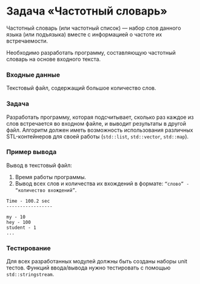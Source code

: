 # Задача «Частотный словарь»

Частотный словарь (или частотный список) — набор слов данного
языка (или подъязыка) вместе с информацией о частоте их
встречаемости.

Необходимо разработать программу, составляющую частотный словарь
на основе входного текста.

### Входные данные

Текстовый файл, содержащий большое количество слов.

### Задача

Разработать программу, которая подсчитывает, сколько раз каждое из
слов встречается во входном файле, и выводит результаты в другой
файл. Алгоритм должен иметь возможность использования различных
STL-контейнеров для своей работы (`std::list`, `std::vector`,
`std::map`).

### Пример вывода

Вывод в текстовый файл:

1. Время работы программы.
2. Вывод всех слов и количества их вхождений в формате: `“слово” -
   “количество вхождений”`.

```
Time - 100.2 sec
-----------------

my - 10
hey - 100
student - 1
...
```

### Тестирование

Для всех разработанных модулей должны быть созданы наборы unit тестов.
Функций ввода/вывода нужно тестировать с помощью `std::stringstream`.
